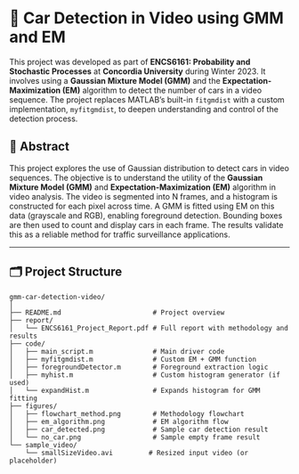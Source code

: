 # 🚗 Car Detection in Video using GMM and EM

This project was developed as part of **ENCS6161: Probability and Stochastic Processes** at **Concordia University** during Winter 2023. It involves using a **Gaussian Mixture Model (GMM)** and the **Expectation-Maximization (EM)** algorithm to detect the number of cars in a video sequence. The project replaces MATLAB’s built-in `fitgmdist` with a custom implementation, `myfitgmdist`, to deepen understanding and control of the detection process.

## 📌 Abstract

This project explores the use of Gaussian distribution to detect cars in video sequences. The objective is to understand the utility of the **Gaussian Mixture Model (GMM)** and **Expectation-Maximization (EM)** algorithm in video analysis. The video is segmented into N frames, and a histogram is constructed for each pixel across time. A GMM is fitted using EM on this data (grayscale and RGB), enabling foreground detection. Bounding boxes are then used to count and display cars in each frame. The results validate this as a reliable method for traffic surveillance applications.

---

## 🗂️ Project Structure

```plaintext
gmm-car-detection-video/
│
├── README.md                       # Project overview
├── report/
│   └── ENCS6161_Project_Report.pdf # Full report with methodology and results
├── code/
│   ├── main_script.m               # Main driver code
│   ├── myfitgmdist.m               # Custom EM + GMM function
│   ├── foregroundDetector.m        # Foreground extraction logic
│   ├── myhist.m                    # Custom histogram generator (if used)
│   └── expandHist.m                # Expands histogram for GMM fitting
├── figures/
│   ├── flowchart_method.png        # Methodology flowchart
│   ├── em_algorithm.png            # EM algorithm flow
│   ├── car_detected.png            # Sample car detection result
│   └── no_car.png                  # Sample empty frame result
└── sample_video/
    └── smallSizeVideo.avi         # Resized input video (or placeholder)
